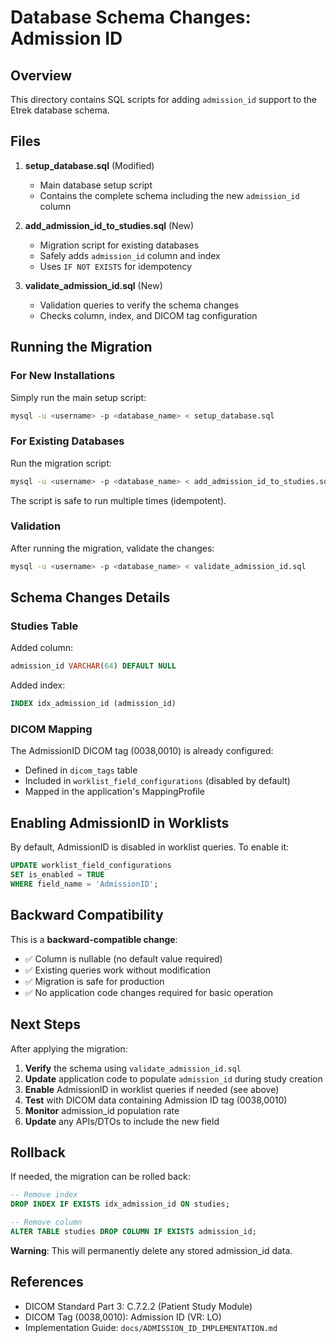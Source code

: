 # Database Schema Changes: Admission ID

## Overview

This directory contains SQL scripts for adding `admission_id` support to the Etrek database schema.

## Files

1. **setup_database.sql** (Modified)
   - Main database setup script
   - Contains the complete schema including the new `admission_id` column

2. **add_admission_id_to_studies.sql** (New)
   - Migration script for existing databases
   - Safely adds `admission_id` column and index
   - Uses `IF NOT EXISTS` for idempotency

3. **validate_admission_id.sql** (New)
   - Validation queries to verify the schema changes
   - Checks column, index, and DICOM tag configuration

## Running the Migration

### For New Installations

Simply run the main setup script:

```bash
mysql -u <username> -p <database_name> < setup_database.sql
```

### For Existing Databases

Run the migration script:

```bash
mysql -u <username> -p <database_name> < add_admission_id_to_studies.sql
```

The script is safe to run multiple times (idempotent).

### Validation

After running the migration, validate the changes:

```bash
mysql -u <username> -p <database_name> < validate_admission_id.sql
```

## Schema Changes Details

### Studies Table

Added column:
```sql
admission_id VARCHAR(64) DEFAULT NULL
```

Added index:
```sql
INDEX idx_admission_id (admission_id)
```

### DICOM Mapping

The AdmissionID DICOM tag (0038,0010) is already configured:
- Defined in `dicom_tags` table
- Included in `worklist_field_configurations` (disabled by default)
- Mapped in the application's MappingProfile

## Enabling AdmissionID in Worklists

By default, AdmissionID is disabled in worklist queries. To enable it:

```sql
UPDATE worklist_field_configurations 
SET is_enabled = TRUE 
WHERE field_name = 'AdmissionID';
```

## Backward Compatibility

This is a **backward-compatible change**:

- ✅ Column is nullable (no default value required)
- ✅ Existing queries work without modification
- ✅ Migration is safe for production
- ✅ No application code changes required for basic operation

## Next Steps

After applying the migration:

1. **Verify** the schema using `validate_admission_id.sql`
2. **Update** application code to populate `admission_id` during study creation
3. **Enable** AdmissionID in worklist queries if needed (see above)
4. **Test** with DICOM data containing Admission ID tag (0038,0010)
5. **Monitor** admission_id population rate
6. **Update** any APIs/DTOs to include the new field

## Rollback

If needed, the migration can be rolled back:

```sql
-- Remove index
DROP INDEX IF EXISTS idx_admission_id ON studies;

-- Remove column
ALTER TABLE studies DROP COLUMN IF EXISTS admission_id;
```

**Warning**: This will permanently delete any stored admission_id data.

## References

- DICOM Standard Part 3: C.7.2.2 (Patient Study Module)
- DICOM Tag (0038,0010): Admission ID (VR: LO)
- Implementation Guide: `docs/ADMISSION_ID_IMPLEMENTATION.md`
